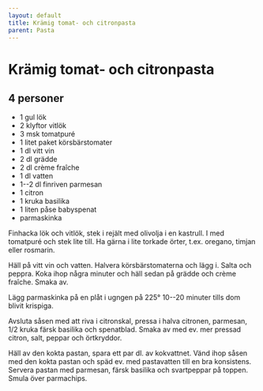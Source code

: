 ```yaml
---
layout: default
title: Krämig tomat- och citronpasta
parent: Pasta
---
```

# Krämig tomat- och citronpasta

## 4 personer


- 1 gul lök
- 2 klyftor vitlök
- 3 msk tomatpuré
- 1 litet paket körsbärstomater
- 1 dl vitt vin
- 2 dl grädde
- 2 dl crème fraîche
- 1 dl vatten
- 1--2 dl finriven parmesan
- 1 citron
- 1 kruka basilika
- 1 liten påse babyspenat
- parmaskinka


Finhacka lök och vitlök, stek i rejält med olivolja i en kastrull. I med tomatpuré och
stek lite till. Ha gärna i lite torkade örter, t.ex. oregano, timjan eller rosmarin.

Häll på vitt vin och vatten. Halvera körsbärstomaterna och lägg i. Salta och peppra. Koka
ihop några minuter och häll sedan på grädde och crème fraîche. Smaka av.

Lägg parmaskinka på en plåt i ugngen på 225° 10--20 minuter tills dom blivit krispiga.

Avsluta såsen med att riva i citronskal, pressa i halva citronen, parmesan, 1/2 kruka
färsk basilika och spenatblad. Smaka av med ev. mer pressad citron, salt, peppar och
örtkryddor.

Häll av den kokta pastan, spara ett par dl. av kokvattnet. Vänd ihop såsen med den kokta
pastan och späd ev. med pastavatten till en bra konsistens. Servera pastan med parmesan,
färsk basilika och svartpeppar på toppen. Smula över parmachips.